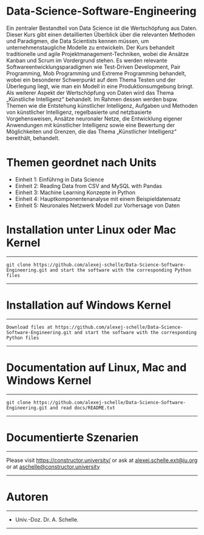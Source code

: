# Data-Science-Software-Engineering
Ein zentraler Bestandteil von Data Science ist die Wertschöpfung aus Daten. Dieser Kurs gibt einen detaillierten Überblick über die relevanten Methoden und Paradigmen, die Data Scientists kennen müssen, um unternehmenstaugliche Modelle zu entwickeln. Der Kurs behandelt traditionelle und agile Projektmanagement-Techniken, wobei die Ansätze Kanban und Scrum im Vordergrund stehen. Es werden relevante Softwareentwicklungsparadigmen wie Test-Driven Development, Pair Programming, Mob Programming und Extreme Programming behandelt, wobei ein besonderer Schwerpunkt auf dem Thema Testen und der Überlegung liegt, wie man ein Modell in eine Produktionsumgebung bringt. Als weiterer Aspekt der Wertschöpfung von Daten wird das Thema „Künstliche Intelligenz“ behandelt. Im Rahmen dessen werden bspw. Themen wie die Entstehung künstlicher Intelligenz, Aufgaben und Methoden von künstlicher Intelligenz, regelbasierte und netzbasierte Vorgehensweisen, Ansätze neuronaler Netze, die Entwicklung eigener Anwendungen mit künstlicher Intelligenz sowie eine Bewertung der Möglichkeiten und Grenzen, die das Thema „Künstlicher Intelligenz“ bereithält, behandelt.

# Themen geordnet nach Units
- Einheit 1: Einführng in Data Science
- Einheit 2: Reading Data from CSV and MySQL with Pandas
- Einheit 3: Machine Learning Konzepte in Python
- Einheit 4: Hauptkomponentenanalyse mit einem Beispieldatensatz 
- Einheit 5: Neuronales Netzwerk Modell zur Vorhersage von Daten
  
# Installation unter Linux oder Mac Kernel
****************************************************************************************************************************************************
    git clone https://github.com/alexej-schelle/Data-Science-Software-Engineering.git and start the software with the corresponding Python files
****************************************************************************************************************************************************

# Installation auf Windows Kernel
***********************************************************************************************************************************************************
    Download files at https://github.com/alexej-schelle/Data-Science-Software-Engineering.git and start the software with the corresponding Python files
***********************************************************************************************************************************************************

# Documentation auf Linux, Mac and Windows Kernel
*****************************************************************************************************************
    git clone https://github.com/alexej-schelle/Data-Science-Software-Engineering.git and read docs/README.txt
*****************************************************************************************************************

# Documentierte Szenarien
*****************************************************************************************************************************

   Please visit https://constructor.university/ or ask at alexej.schelle.ext@iu.org or at aschelle@constructor.university

*****************************************************************************************************************************

# Autoren
**************************************************************************************************************************************

   - Univ.-Doz. Dr. A. Schelle.
  
**************************************************************************************************************************************
